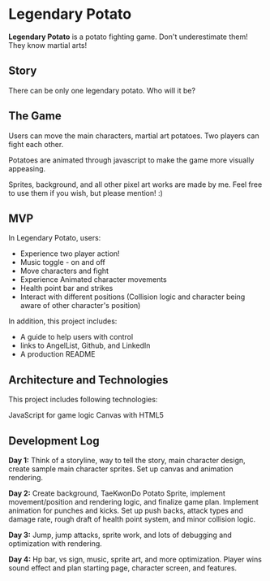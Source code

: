 # Legendary Potato

**Legendary Potato** is a potato fighting game. Don't underestimate them! They know martial arts! <br/>


## Story

There can be only one legendary potato. Who will it be?


## The Game

Users can move the main characters, martial art potatoes. Two players can fight each other.

Potatoes are animated through javascript to make the game more visually appeasing.

Sprites, background, and all other pixel art works are made by me. Feel free to use them if you wish, but please mention! :)



## MVP

In Legendary Potato, users:

* Experience two player action!
* Music toggle - on and off
* Move characters and fight
* Experience Animated character movements
* Health point bar and strikes
* Interact with different positions (Collision logic and character being aware of other character's position)

In addition, this project includes:

* A guide to help users with control
* links to AngelList, Github, and LinkedIn
* A production README


## Architecture and Technologies

This project includes following technologies:

JavaScript for game logic
Canvas with HTML5


## Development Log

**Day 1:** Think of a storyline, way to tell the story, main character design, create sample main character sprites. Set up canvas and animation rendering.



**Day 2:** Create background, TaeKwonDo Potato Sprite, implement movement/position and rendering logic, and finalize game plan. Implement animation for punches and kicks. Set up push backs, attack types and damage rate, rough draft of health point system, and minor collision logic.

**Day 3:** Jump, jump attacks, sprite work, and lots of debugging and optimization with rendering.

**Day 4:** Hp bar, vs sign, music, sprite art, and more optimization. Player wins sound effect and plan starting page, character screen, and features.
